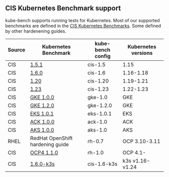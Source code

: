 
## CIS Kubernetes Benchmark support

kube-bench supports running tests for Kubernetes.
Most of our supported benchmarks are defined in the [CIS Kubernetes Benchmarks](https://www.cisecurity.org/benchmark/kubernetes/).
Some defined by other hardenening guides.

| Source | Kubernetes Benchmark                                                          | kube-bench config | Kubernetes versions |
|--------|-------------------------------------------------------------------------------|-------------------|---------------------|
| CIS    | [1.5.1](https://workbench.cisecurity.org/benchmarks/4892)                     | cis-1.5           | 1.15                |
| CIS    | [1.6.0](https://workbench.cisecurity.org/benchmarks/4834)                     | cis-1.6           | 1.16-1.18           |
| CIS    | [1.20](https://workbench.cisecurity.org/benchmarks/6246)                      | cis-1.20          | 1.19-1.21           |
| CIS    | [1.23](https://workbench.cisecurity.org/benchmarks/7532)                      | cis-1.23          | 1.22-1.23           |
| CIS    | [GKE 1.0.0](https://workbench.cisecurity.org/benchmarks/4536)                 | gke-1.0           | GKE                 |
| CIS    | [GKE 1.2.0](https://workbench.cisecurity.org/benchmarks/7534)                 | gke-1.2.0         | GKE                 |
| CIS    | [EKS 1.0.1](https://workbench.cisecurity.org/benchmarks/6041)                 | eks-1.0.1         | EKS                 |
| CIS    | [ACK 1.0.0](https://workbench.cisecurity.org/benchmarks/6467)                 | ack-1.0           | ACK                 |
| CIS    | [AKS 1.0.0](https://workbench.cisecurity.org/benchmarks/6347)                 | aks-1.0           | AKS                 |
| RHEL   | RedHat OpenShift hardening guide                                              | rh-0.7            | OCP 3.10-3.11       |
| CIS    | [OCP4 1.1.0](https://workbench.cisecurity.org/benchmarks/6778)                | rh-1.0            | OCP 4.1-            |
| CIS    | [1.6.0-k3s](https://docs.rancher.cn/docs/k3s/security/self-assessment/_index) | cis-1.6-k3s       | k3s v1.16-v1.24     |
